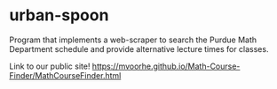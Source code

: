 # urban-spoon
Program that implements a web-scraper to search the Purdue Math Department schedule and provide alternative lecture times for classes. 

Link to our public site!
https://mvoorhe.github.io/Math-Course-Finder/MathCourseFinder.html
